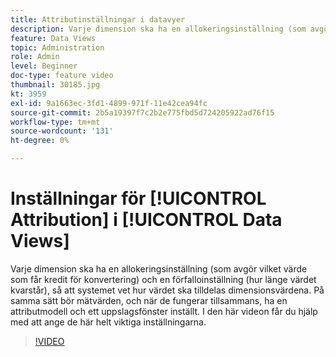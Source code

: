```yaml
---
title: Attributinställningar i datavyer
description: Varje dimension ska ha en allokeringsinställning (som avgör vilket värde som får kredit för konvertering) och en förfalloinställning (hur länge värdet kvarstår), så att systemet vet hur värdet ska tilldelas dimensionsvärdena. På samma sätt bör mätvärden, och när de fungerar tillsammans, ha en attributmodell och ett uppslagsfönster inställt. I den här videon får du hjälp med att ange de här helt viktiga inställningarna.
feature: Data Views
topic: Administration
role: Admin
level: Beginner
doc-type: feature video
thumbnail: 30185.jpg
kt: 3959
exl-id: 9a1663ec-3fd1-4899-971f-11e42cea94fc
source-git-commit: 2b5a19397f7c2b2e775fbd5d724205922ad76f15
workflow-type: tm+mt
source-wordcount: '131'
ht-degree: 0%

---
```


# Inställningar för [!UICONTROL Attribution] i [!UICONTROL Data Views]

Varje dimension ska ha en allokeringsinställning (som avgör vilket värde som får kredit för konvertering) och en förfalloinställning (hur länge värdet kvarstår), så att systemet vet hur värdet ska tilldelas dimensionsvärdena. På samma sätt bör mätvärden, och när de fungerar tillsammans, ha en attributmodell och ett uppslagsfönster inställt. I den här videon får du hjälp med att ange de här helt viktiga inställningarna.

>[!VIDEO](https://video.tv.adobe.com/v/30185/?quality=12&enable10seconds=on&speedcontrol=on)
